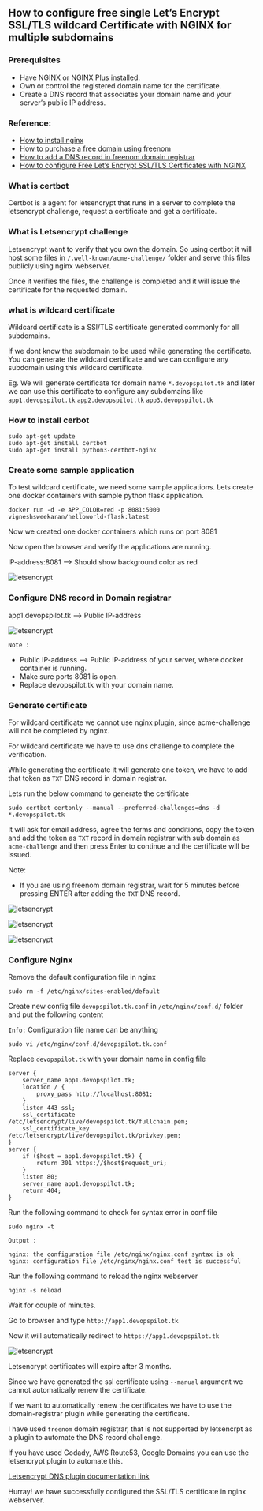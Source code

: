 ## How to configure free single Let’s Encrypt SSL/TLS wildcard Certificate with NGINX for multiple subdomains


### Prerequisites
* Have NGINX or NGINX Plus installed.
* Own or control the registered domain name for the certificate.
* Create a DNS record that associates your domain name and your server’s public IP address.

### Reference:
* [How to install nginx](https://devopspilot.com/content/nginx/tutorials/01-how-to-install-nginx) 
* [How to purchase a free domain using freenom](https://devopspilot.com/content/https/freenom/how-to-purchase-a-free-domain-using-freenom)
* [How to add a DNS record in freenom domain registrar](https://devopspilot.com/content/https/freenom/how-to-add-a-dns-record-in-freenom-domain)
* [How to configure Free Let’s Encrypt SSL/TLS Certificates with NGINX](https://devopspilot.com/content/https/letsencrypt/how-to-configure-free-letsencrypt-ssl-tls-certificates-with-nginx)

### What is certbot
Certbot is a agent for letsencrypt that runs in a server to complete the letsencrypt challenge, request a certificate and get a certificate.

### What is Letsencrypt challenge
Letsencrypt want to verify that you own the domain. So using certbot it will host some files in `/.well-known/acme-challenge/` folder and serve this files publicly using nginx webserver.

Once it verifies the files, the challenge is completed and it will issue the certificate for the requested domain.

### what is wildcard certificate
Wildcard certificate is a SSl/TLS certificate generated commonly for all subdomains.

If we dont know the subdomain to be used while generating the certificate. You can generate the wildcard certificate and we can configure any subdomain using this wildcard certificate.

Eg. We will generate certificate for domain name `*.devopspilot.tk` and later we can use this certificate to configure any subdomains like `app1.devopspilot.tk` `app2.devopspilot.tk` `app3.devopspilot.tk`

### How to install cerbot
```
sudo apt-get update
sudo apt-get install certbot
sudo apt-get install python3-certbot-nginx
```

### Create some sample application
To test wildcard certificate, we need some sample applications. Lets create one docker containers with sample python flask application.

```
docker run -d -e APP_COLOR=red -p 8081:5000 vigneshsweekaran/helloworld-flask:latest
```

Now we created one docker containers which runs on port 8081

Now open the browser and verify the applications are running. 

IP-address:8081 --> Should show background color as red

![letsencrypt](/content/https/letsencrypt/images/wildcard/app1.png)

### Configure DNS record in Domain registrar
app1.devopspilot.tk --> Public IP-address

![letsencrypt](/content/https/letsencrypt/images/wildcard/dns-record.png)

`Note :`
* Public IP-address --> Public IP-address of your server, where docker container is running.
* Make sure ports 8081 is open.
* Replace devopspilot.tk with your domain name.

### Generate certificate
For wildcard certificate we cannot use nginx plugin, since acme-challenge will not be completed by nginx.

For wildcard certificate we have to use dns challenge to complete the verification.

While generating the certificate it will generate one token, we have to add that token as `TXT` DNS record in domain registrar. 

Lets run the below command to generate the certificate
```
sudo certbot certonly --manual --preferred-challenges=dns -d *.devopspilot.tk
```

It will ask for email address, agree the terms and conditions, copy the token and add the token as `TXT` record in domain registrar with sub domain as `acme-challenge` and then press Enter to continue and the certificate will be issued.

Note:
* If you are using freenom domain registrar, wait for 5 minutes before pressing ENTER after adding the `TXT` DNS record.

![letsencrypt](/content/https/letsencrypt/images/wildcard/generate-ssl1.png)

![letsencrypt](/content/https/letsencrypt/images/wildcard/dns-record-txt.png)

![letsencrypt](/content/https/letsencrypt/images/wildcard/generate-ssl2.png)

### Configure Nginx
Remove the default configuration file in nginx
```
sudo rm -f /etc/nginx/sites-enabled/default
```

Create new config file `devopspilot.tk.conf` in `/etc/nginx/conf.d/` folder and put the following content

`Info:` Configuration file name can be anything

```
sudo vi /etc/nginx/conf.d/devopspilot.tk.conf
```

Replace `devopspilot.tk` with your domain name in config file

```
server {
    server_name app1.devopspilot.tk;
    location / {
        proxy_pass http://localhost:8081;
    }
    listen 443 ssl;
    ssl_certificate /etc/letsencrypt/live/devopspilot.tk/fullchain.pem;
    ssl_certificate_key /etc/letsencrypt/live/devopspilot.tk/privkey.pem;
}
server {
    if ($host = app1.devopspilot.tk) {
        return 301 https://$host$request_uri;
    }
    listen 80;
    server_name app1.devopspilot.tk;
    return 404;
}
```

Run the following command to check for syntax error in conf file
```
sudo nginx -t
```
`Output :`
```
nginx: the configuration file /etc/nginx/nginx.conf syntax is ok
nginx: configuration file /etc/nginx/nginx.conf test is successful
```

Run the following command to reload the nginx webserver
```
nginx -s reload
```

Wait for couple of minutes.

Go to browser and type `http://app1.devopspilot.tk`

Now it will automatically redirect to `https://app1.devopspilot.tk`

![letsencrypt](/content/https/letsencrypt/images/subdomains-ssl/app-ssl.png)

Letsencrypt certificates will expire after 3 months.

Since we have generated the ssl certificate using `--manual` argument we cannot automatically renew the certificate.

If we want to automatically renew the certificates we have to use the domain-registrar plugin while generating the certificate.

I have used `freenom` domain registrar, that is not supported by letsencrpt as a plugin to automate the DNS record challenge.

If you have used Godady, AWS Route53, Google Domains you can use the letsencrypt plugin to automate this.

[Letsencrypt DNS plugin documentation link](https://certbot.eff.org/docs/using.html?highlight=dns#dns-plugins)

Hurray! we have successfully configured the SSL/TLS certificate in nginx webserver.
